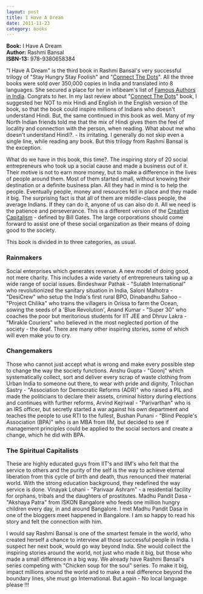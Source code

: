 ```yaml
---
layout: post
title: I Have A Dream
date: 2011-11-23
category: books
---
```


**Book:** I Have A Dream  
**Author:** Rashmi Bansal  
**ISBN-13:** 978-9380658384

"I Have A Dream" is the third book in Rashmi Bansal's very successful trilogy of "Stay Hungry Stay Foolish" and "[Connect The Dots][connect-dots-url]". All the three books were sold over 350,000 copies in India and translated into 8 languages. She secured a place for her in infibeam's list of [Famous Authors in India][author]. Congrats to her. In my last review about "[Connect The Dots][connect-dots-url]" book, I suggested her NOT to mix Hindi and English in the English version of the book, so that the book could inspire millions of Indians who doesn't understand Hindi. But, the same continued in this book as well. Many of my North Indian friends told me that the mix of Hindi gives them the feel of locality and connection with the person, when reading. What about me who doesn't understand Hindi?. - Its irritating. I generally do not skip even a single line, while reading any book. But this trilogy from Rashmi Bansal is the exception.  

[connect-dots-url]: {{site.url}}/connect-the-dots-rashmi-bansal-book-review/
[author]: http://www.infibeam.com/Books/indian-authors-writers-a.html

What do we have in this book, this time?. The inspiring story of 20 social entrepreneurs who took up a social cause and made a business out of it. Their motive is not to earn more money, but to make a difference in the lives of people around them. Most of them started small, without knowing their destination or a definite business plan. All they had in mind is to help the people. Eventually people, money and resources fell in place and they made it big. The surprising fact is that all of them are middle-class people, the average Indians. If they can do it, anyone of us can also do it. All we need is the patience and perseverance. This is a different version of the [Creative Capitalism][cc-url] - defined by Bill Gates. The large corporations should come forward to assist one of these social organization as their means of doing good to the society.  

[cc-url]: {{site.url}}/creative-capitalism-a-conversation-with-bill-gates-warren-buffett-and-other-economic-leaders-michael-kinsley-book-review/

This book is divided in to three categories, as usual.  
  
### Rainmakers

Social enterprises which generates revenue. A new model of doing good, not mere charity. This includes a wide variety of entrepreneurs taking up a wide range of social issues. Bindeshwar Pathak - "Sulabh International" who revolutionized the sanitary situation in India, Saloni Malhotra - "DesiCrew" who setup the India's first rural BPO, Dinabandhu Sahoo - "Project Chilika" who trains the villagers in Orissa to farm the Ocean, sowing the seeds of a 'Blue Revolution', Anand Kumar - "Super 30" who coaches the poor but meritorious students for IIT JEE  and Dhruv Lakra - "Mirakle Couriers" who believed in the most neglected portion of the society - the deaf. There are many other inspiring stories, some of which will even make you to cry.  
  
### Changemakers

Those who cannot just accept what is wrong and make every possible step to change the way the society functions. Anshu Gupta - "Goonj" which systematically collect, sort and deliver every scrap of waste clothing from Urban India to someone out there, to wear with pride and dignity, Trilochan Sastry - "Association for Democratic Reforms (ADR)" who raised a PIL and made the politicians to declare their assets, criminal history during elections and continues with further reforms, Arvind Kejriwal - "Parivarthan" who is an IRS officer, but secretly started a war against his own department and teaches the people to use RTI to the fullest, Bushan Punani - "Blind People's Association (BPA)" who is an MBA from IIM, but decided to see if management principles could be applied to the social sectors and create a change, which he did with BPA.  
  
### The Spiritual Capitalists

These are highly educated guys from IIT's and IIM's who felt that the service to others and the purity of the self is the way to achieve eternal liberation from this cycle of birth and death, thus renounced their material world. With the strong education background, they redefined the way service is done. Vinayak Lohani - "Parivaar Ashram" - a residential facility for orphans, tribals and the daughters of prostitutes. Madhu Pandit Dasa - "Akshaya Patra" from ISKON Bangalore who feeds one million hungry children every day, in and around Bangalore. I met Madhu Pandit Dasa in one of the bloggers meet happened in Bangalore. I am so happy to read his story and felt the connection with him.  
  
I would say Rashmi Bansal is one of the smartest female in the world, who created herself a chance to interview all those successful people in India. I suspect her next book, would go way beyond India. She would collect the inspiring stories around the world, not just who made it big, but those who made a small difference in a big way. We already have Rashmi Bansal's series competing with "Chicken soup for the soul" series. To make it big, impact millions around the world and to make a real difference beyond the boundary lines, she must go International. But again - No local language please !!!  

